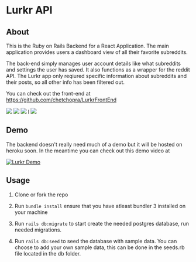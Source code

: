 # Lurkr API

## About
This is the Ruby on Rails Backend for a React Application. The main application provides users a dashboard view of all their favorite subreddits. 

The back-end simply manages user account details like what subreddits and settings the user has saved. It also functions as a wrapper for the reddit API. The Lurkr app only reqiured specific information about subreddits and their posts, so all other info has been filtered out. 

You can check out the front-end at https://github.com/chetchopra/LurkrFrontEnd
 
<img src="https://media.giphy.com/media/W5Cyzp04jWojGq6iYj/giphy.gif"/> 

<img src="https://media.giphy.com/media/RLz3BLmegc2QN8ZeLq/giphy.gif"/>

<img src="https://media.giphy.com/media/SAUP3cTrgYEWnLlEWU/giphy.gif"/>
l
<img src="https://media.giphy.com/media/h26jTKqfikFOtSYs8z/giphy.gif"/>

## Demo
The backend doesn't really need much of a demo but it will be hosted on heroku soon. In the meantime you can check out this demo video at 

[![Lurkr Demo](https://img.youtube.com/vi/u4X-69pAn6M/0.jpg)](https://www.youtube.com/watch?v=u4X-69pAn6M)



## Usage 

1. Clone or fork the repo

2. Run `bundle install` ensure that you have atleast bundler 3 installed on your machine

3. Run `rails db:migrate` to start create the needed postgres database, run needed migrations. 

4. Run `rails db:seed` to seed the database with sample data. You can choose to add your own sample data, this can be done in the seeds.rb file located in the db folder. 

